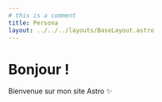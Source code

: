 ```yaml
---
# this is a comment
title: Persona
layout: ../../../layouts/BaseLayout.astro
---
```


# Bonjour !

Bienvenue sur mon site Astro ✨

